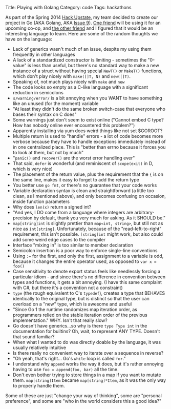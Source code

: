 Title: Playing with Golang
Category: code
Tags: hackathons

As part of the Spring 2014 [Hack Upstate][], my team decided to create our project in Go (AKA Golang, AKA [Issue 9][]). [One friend][] will be using it for an upcoming co-op, and [the other friend][] and I figured that it would be an interesting language to learn. Here are some of the random thoughts we have on the language:

- Lack of generics wasn't much of an issue, despite my using them frequently in other languages
- A lack of a standardized constructor is limiting - sometimes the "0-value" is less than useful, but there's no standard way to make a new instance of a struct without having special `NewT()` or `MakeT()` functions, which don't play nicely with `make([]T, N)` and `new([]T)`.
- Speaking of, not much plays nicely with `make` and `new`
- The code looks so empty as a C-like language with a significant reduction in  semicolons
- `s/warning/error/` is a bit annoying when you WANT to have something like an unused (for the moment) variable
- "At least they didn't do the same broken switch-case that everyone who bases their syntax on C does"
- Some warnings just don't seem to exist online ("Cannot embed C type? How has nobody online ever encountered this problem?")
- Apparently installing via yum does weird things like not set $GOROOT?
- Multiple return is used to "handle" errors - a lot of code becomes more verbose because they have to handle exceptions immediately instead of in one centralized place. This is "better than errno because it forces you to look at them, but not by much"
- "`panic()` and `recover()` are the worst error handling ever"
- That said, `defer` is wonderful (and reminiscent of `scope(exit)` in D, which is very nice)
- The placement of the return value, plus the requirement that the `{` is on the same line, makes it easy to forget to add the return type
- You better use `go fmt`, or there's no guarantee that your code works
- Variable declaration syntax is clean and straightforward (a little too clean, as I mentioned above), and only becomes confusing on occasion, inside function parameters
- Why does `len(x)` return a signed int?
- "And yes, I DO come from a language where integers are arbitrary-precision by default, thank you very much for asking. As it SHOULD be."
- `map[string]int` is slightly prettier than `map<int, string>`, but still not as nice as `int[string]`. Unfortunately, because of the "read-left-to-right" requirement, this isn't possible. `[string]int` might work, but also could add some weird edge cases to the compiler
- Interface "mixing in" is too similar to member declaration
- Semicolon insertion is a poor way to enforce single-line conventions
- Using `:=` for the first, and only the first, assignment to a variable is odd, because it changes the entire operator used, as opposed to `var x = foo()`
- Case sensitivity to denote export status feels like needlessly forcing a particular idiom - and since there's no difference in convention between types and functions, it gets a bit annoying. (I have this same complaint with C#, but there it's a convention not a constraint)
- `type` (the rough equivalent to C's `typedef`), creates a type that BEHAVES identically to the original type, but is distinct so that the user can overload on a "new" type, which is awesome and useful
- "Since Go 1 the runtime randomizes map iteration order, as programmers relied on the stable iteration order of the previous implementation." WHY. Isn't that really slow?
- Go doesn't have generics...so why is there `type Type int` in the documentation for builtins? Oh, wait, to represent ANY TYPE. Doesn't that sound familiar?
- When what I wanted to do was directly doable by the language, it was usually relatively intuitive
- Is there really no convenient way to iterate over a sequence in reverse?
- "Oh yeah, that's right... Go's `while` loop is called `for`."
- I understand why `append` works the way it does, but it's rather annoying having to use `foo = append(foo, bar)` all the time.
- Don't even bother trying to store things in a map if you want to mutate them. `map[string]Item` became `map[string]*Item`, as it was the only way to properly handle them.

Some of these are just "change your way of thinking", some are "personal preference", and some are "who in the world considers this a good idea?"

[Hack Upstate]: http://hackupstate.com/
[Issue 9]: https://code.google.com/p/go/issues/detail?id=9
[One friend]: http://blog.gonyeo.com
[the other friend]: http://github.com/robgssp
